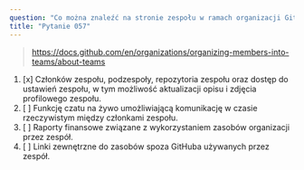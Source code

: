 ```yaml
---
question: "Co można znaleźć na stronie zespołu w ramach organizacji GitHub?"
title: "Pytanie 057"
---
```


> https://docs.github.com/en/organizations/organizing-members-into-teams/about-teams  
1. [x] Członków zespołu, podzespoły, repozytoria zespołu oraz dostęp do ustawień zespołu, w tym możliwość aktualizacji opisu i zdjęcia profilowego zespołu.  
1. [ ] Funkcję czatu na żywo umożliwiającą komunikację w czasie rzeczywistym między członkami zespołu.  
1. [ ] Raporty finansowe związane z wykorzystaniem zasobów organizacji przez zespół.  
1. [ ] Linki zewnętrzne do zasobów spoza GitHuba używanych przez zespół.  
